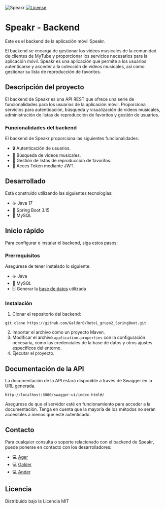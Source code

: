 ![Speakr]()
[![License](https://img.shields.io/badge/license-MIT-blue)](https://mit-license.org/)
# Speakr - Backend


Este es el backend de la aplicación móvil Speakr.

El backend se encarga de gestionar los vídeos musicales de la comunidad de clientes de MyTube y proporcionar los servicios necesarios para la aplicación móvil.
Speakr es una aplicación que permite a los usuarios autenticarse y acceder a la colección de vídeos musicales, así como gestionar su lista de reproducción de favoritos.

## Descripción del proyecto
El backend de Speakr es una API REST que ofrece una serie de funcionalidades para los usuarios de la aplicación móvil.
Proporciona servicios para autenticación, búsqueda y visualización de vídeos musicales, administración de listas de reproducción de favoritos y gestión de usuarios.

### Funcionalidades del backend
El backend de Speakr proporciona las siguientes funcionalidades:

- :lock: Autenticación de usuarios.
- :musical_note: Búsqueda de vídeos musicales.
- :file_folder: Gestión de listas de reproducción de favoritos.
- :card_index: Acces Token mediante JWT. 

## Desarrollado
Está construido utilizando las siguientes tecnologías:
- :coffee: Java 17
- :rocket: Spring Boot 3.15
- :file_folder: MySQL

## Inicio rápido
Para configurar e instalar el backend, siga estos pasos:

### Prerrequisitos
Asegúrese de tener instalado lo siguiente:
- :coffee: Java
- :file_folder: MySQL
- :file_cabinet: Generar la [base de datos](https://drive.google.com/file/d/1uGDIiAAWEu7zwJAZB4eEHtbPfzcFdSVJ/view?usp=sharing) utilizada

### Instalación
1. Clonar el repositorio del backend:
   
```git
git clone https://github.com/Galder0/Reto1_grupo2_SpringBoot.git
```
2. Importar el archivo como un proyecto Maven.
3. Modificar el archivo `application.properties` con la configuración necesaria, como las credenciales de la base de datos y otros ajustes específicos del entorno.
4. Ejecutar el proyecto.

## Documentación de la API
La documentación de la API estará disponible a través de Swagger en la URL generada.
```url
http://localhost:8080/swagger-ui/index.html#/
```
Asegúrese de que el servidor esté en funcionamiento para acceder a la documentación. 
Tenga en cuenta que la mayoría de los métodos no serán accesibles a menos que esté autenticado.

## Contacto
Para cualquier consulta o soporte relacionado con el backend de Speakr, puede ponerse en contacto con los desarrolladores:
- :computer:  [Ager](ager.algortape@elorrieta-errekamari.com)
- :computer:  [Galder](galder.gonzalez-balsiz@elorrieta-errekamari.com)
- :computer:  [Ander](ander.lopezdevallejohi@elorrieta-errekamari.com)

## Licencia
Distribuido bajo la Licencia MIT
